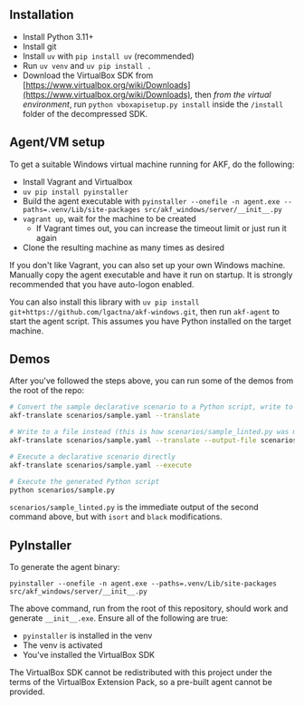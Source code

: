 
## Installation
- Install Python 3.11+
- Install git
- Install `uv` with `pip install uv` (recommended)
- Run `uv venv` and `uv pip install .` 
- Download the VirtualBox SDK from [https://www.virtualbox.org/wiki/Downloads](https://www.virtualbox.org/wiki/Downloads), then *from the virtual environment*, run `python vboxapisetup.py install` inside the `/install` folder of the decompressed SDK.


## Agent/VM setup
To get a suitable Windows virtual machine running for AKF, do the following:
- Install Vagrant and Virtualbox
- `uv pip install pyinstaller`
- Build the agent executable with `pyinstaller --onefile -n agent.exe --paths=.venv/Lib/site-packages src/akf_windows/server/__init__.py`
- `vagrant up`, wait for the machine to be created
    - If Vagrant times out, you can increase the timeout limit or just run it again
- Clone the resulting machine as many times as desired

If you don't like Vagrant, you can also set up your own Windows machine. Manually copy the agent executable and have it run on startup. It is strongly recommended that you have auto-logon enabled.

You can also install this library with `uv pip install git+https://github.com/lgactna/akf-windows.git`, then run `akf-agent` to start the agent script. This assumes you have Python installed on the target machine.

## Demos
After you've followed the steps above, you can run some of the demos from the root of the repo:

```sh
# Convert the sample declarative scenario to a Python script, write to stdout
akf-translate scenarios/sample.yaml --translate

# Write to a file instead (this is how scenarios/sample_linted.py was made)
akf-translate scenarios/sample.yaml --translate --output-file scenarios/sample.py

# Execute a declarative scenario directly
akf-translate scenarios/sample.yaml --execute

# Execute the generated Python script
python scenarios/sample.py
```

`scenarios/sample_linted.py` is the immediate output of the second command above, but with `isort` and `black` modifications.


## PyInstaller

To generate the agent binary:
```
pyinstaller --onefile -n agent.exe --paths=.venv/Lib/site-packages src/akf_windows/server/__init__.py
```

The above command, run from the root of this repository, should work and generate `__init__.exe`. Ensure all of the following are true:
- `pyinstaller` is installed in the venv
- The venv is activated
- You've installed the VirtualBox SDK

The VirtualBox SDK cannot be redistributed with this project under the terms of the VirtualBox Extension Pack, so a pre-built agent cannot be provided.